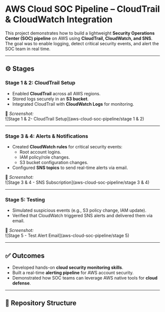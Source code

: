 # AWS Cloud SOC Pipeline – CloudTrail & CloudWatch Integration  

This project demonstrates how to build a lightweight **Security Operations Center (SOC) pipeline** on AWS using **CloudTrail, CloudWatch, and SNS**.  
The goal was to enable logging, detect critical security events, and alert the SOC team in real time.  

---

## ⚙️ Stages  

### **Stage 1 & 2: CloudTrail Setup**  
- Enabled **CloudTrail** across all AWS regions.  
- Stored logs securely in an **S3 bucket**.  
- Integrated CloudTrail with **CloudWatch Logs** for monitoring.  

📸 *Screenshot:*  
![Stage 1 & 2- CloudTrail Setup](aws-cloud-soc-pipeline/stage 1 & 2)  

---

### **Stage 3 & 4: Alerts & Notifications**  
- Created **CloudWatch rules** for critical security events:  
  - Root account logins.  
  - IAM policy/role changes.  
  - S3 bucket configuration changes.  
- Configured **SNS topics** to send real-time alerts via email.  

📸 *Screenshot:*  
![Stage 3 & 4 - SNS Subscription](aws-cloud-soc-pipeline/stage 3 & 4)  

---

### **Stage 5: Testing**  
- Simulated suspicious events (e.g., S3 policy change, IAM update).  
- Verified that CloudWatch triggered SNS alerts and delivered them via email.  

📸 *Screenshot:*  
![Stage 5 - Test Alert Email](aws-cloud-soc-pipeline/stage 5)  

---

## ✅ Outcomes  
- Developed hands-on **cloud security monitoring skills**.  
- Built a real-time **alerting pipeline** for AWS account security.  
- Demonstrated how SOC teams can leverage AWS native tools for **cloud defense**.  

---

## 📂 Repository Structure  
